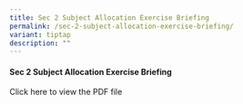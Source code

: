 ```yaml
---
title: Sec 2 Subject Allocation Exercise Briefing
permalink: /sec-2-subject-allocation-exercise-briefing/
variant: tiptap
description: ""
---
```

<h4>Sec 2 Subject Allocation Exercise Briefing</h4>
<p>Click here to view the PDF file</p>